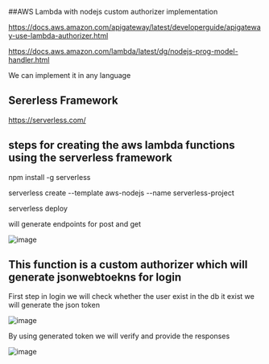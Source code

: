 ##AWS Lambda with nodejs custom authorizer implementation

https://docs.aws.amazon.com/apigateway/latest/developerguide/apigateway-use-lambda-authorizer.html 

https://docs.aws.amazon.com/lambda/latest/dg/nodejs-prog-model-handler.html

We can implement it in any language 

## Sererless Framework

https://serverless.com/ 

## steps for creating the aws lambda functions using the serverless framework

npm install -g serverless

serverless create --template aws-nodejs --name serverless-project

serverless deploy

will generate endpoints for post and get 

![image](https://user-images.githubusercontent.com/26525621/65815992-25a05a80-e214-11e9-99bd-fb3047d20241.png)

## This function is a custom authorizer which will generate jsonwebtoekns for login 

First step in login we will check whether the user exist in the db it exist we will generate the json token 

![image](https://user-images.githubusercontent.com/26525621/65815954-8bd8ad80-e213-11e9-9dc5-c88288485f6d.png)

By using generated token we will verify and provide the responses 

![image](https://user-images.githubusercontent.com/26525621/65815974-d35f3980-e213-11e9-95f2-99018f0013ba.png)





